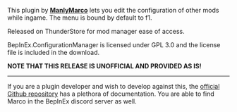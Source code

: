 This plugin by **[ManlyMarco](https://github.com/ManlyMarco)** lets you edit the configuration of other mods while ingame. The menu is bound by default to f1.

Released on ThunderStore for mod manager ease of access.

BepInEx.ConfigurationManager is licensed under GPL 3.0 and the license file is included in the download.

**NOTE THAT THIS RELEASE IS UNOFFICIAL AND PROVIDED AS IS!**

---

If you are a plugin developer and wish to develop against this, the [official Github repository](https://github.com/BepInEx/BepInEx.ConfigurationManager) has a plethora of documentation. You are able to find Marco in the BepInEx discord server as well.